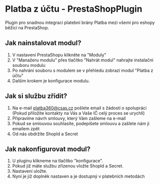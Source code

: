 # Platba z účtu - PrestaShopPlugin
Plugin pro snadnou integraci platební brány Platba mezi všemi pro eshopy běžící na PrestaShop.

## Jak nainstalovat modul?
1. V nastavení PrestaShopu klikněte na "Moduly"
2. V "Manažeru modulu" přes tlačítko "Nahrát modul" nahrajte instalační souboru modulu
3. Po nahrání souboru s modulem se v přehledu zobrazí modul "Platba z účtu"
4. Dalším krokem je konfigurace modulu.

## Jak si službu zřídit?
1. Na e-mail platba360@csas.cz pošlete email s žádostí o spolupráci (Pokud přiložíte kontakty na Vás a Vaše IČ celý proces se urychlí)
2. Připravíme návrh smlouvy, který Vám zašleme na e-mail
3. Pokud se smlouvou souhlasíte, podepíšete smlouvu a zašlete nám ji emailem zpět
4. Od nás obdržíte ShopId a Secret

## Jak nakonfigurovat modul?
1. U pluginu klikneme na tlačítko "konfigurace".
2. Pokud již máte službu zřízenou vložte ShopId a Secret.
3. Nastavení uložte. 
4. Nyní je již doplněk nastaven a je dostupný v platebních metodách

